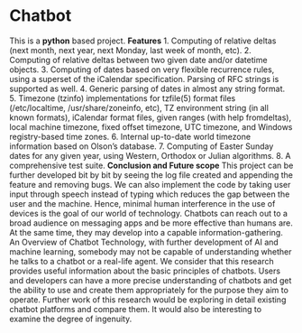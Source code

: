# Chatbot
  This is a **python** based project.
  **Features**
    1. Computing of relative deltas (next month, next year, next Monday, last week of month, etc).
    2. Computing of relative deltas between two given date and/or datetime objects.
    3. Computing of dates based on very flexible recurrence rules, using a superset of the iCalendar specification. Parsing of RFC strings is supported as well.
    4. Generic parsing of dates in almost any string format.
    5. Timezone (tzinfo) implementations for tzfile(5) format files (/etc/localtime, /usr/share/zoneinfo, etc), TZ environment string (in all known formats), iCalendar format            files, given ranges (with help fromdeltas), local machine timezone, fixed offset timezone, UTC timezone, and Windows registry-based time zones.
    6. Internal up-to-date world timezone information based on Olson’s database.
    7. Computing of Easter Sunday dates for any given year, using Western, Orthodox or Julian algorithms.
    8. A comprehensive test suite. 
  **Conclusion and Future scope**
This project can be further developed bit by bit by seeing the log file created and appending the feature and removing bugs. We can also implement the code by taking user input through speech instead of typing which reduces the gap between the user and the machine.
Hence, minimal human interference in the use of devices is the goal of our world of technology. Chatbots can reach out to a broad audience on messaging apps and be more effective than humans are. At the same time, they may develop into a capable information-gathering.
An Overview of Chatbot Technology, with further development of AI and machine learning, somebody may not be capable of understanding whether he talks to a chatbot or a real-life agent. We consider that this research provides useful information about the basic principles of chatbots. Users and developers can have a more precise understanding of chatbots and get the ability to use and create them appropriately for the purpose they aim to operate. Further work of this research would be exploring in detail existing chatbot platforms and compare them. It would also be interesting to examine the degree of ingenuity.
